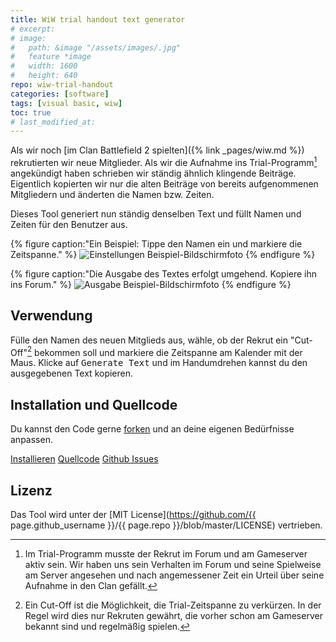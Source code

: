 ```yaml
---
title: WiW trial handout text generator
# excerpt: 
# image:
#   path: &image "/assets/images/.jpg"
#   feature *image
#   width: 1600
#   height: 640
repo: wiw-trial-handout
categories: [software]
tags: [visual basic, wiw]
toc: true
# last_modified_at: 
---
```


Als wir noch [im Clan Battlefield 2 spielten]({% link _pages/wiw.md %}) rekrutierten
wir neue Mitglieder. Als wir die Aufnahme ins Trial-Programm[^trial] angekündigt
haben schrieben wir ständig ähnlich klingende Beiträge. Eigentlich kopierten wir
nur die alten Beiträge von bereits aufgenommenen Mitgliedern und änderten die
Namen bzw. Zeiten.

[^trial]: Im Trial-Programm musste der Rekrut im Forum und am Gameserver aktiv sein. Wir haben uns sein Verhalten im Forum und seine Spielweise am Server angesehen und nach angemessener Zeit ein Urteil über seine Aufnahme in den Clan gefällt.

Dieses Tool generiert nun ständig denselben Text und füllt Namen und Zeiten für
den Benutzer aus.

{% figure caption:"Ein Beispiel: Tippe den Namen ein und markiere die Zeitspanne." %}
  ![Einstellungen Beispiel-Bildschirmfoto](/assets/images/wiw-trial-handout.jpg)
{% endfigure %}

{% figure caption:"Die Ausgabe des Textes erfolgt umgehend. Kopiere ihn ins Forum." %}
  ![Ausgabe Beispiel-Bildschirmfoto](/assets/images/wiw-trial-handout-2.jpg)
{% endfigure %}

## Verwendung

Fülle den Namen des neuen Mitglieds aus, wähle, ob der Rekrut ein "Cut-Off"[^cutoff]
bekommen soll und markiere die Zeitspanne am Kalender mit der Maus. Klicke auf
<kbd>Generate Text</kbd> und im Handumdrehen kannst du den ausgegebenen Text
kopieren.

[^cutoff]: Ein Cut-Off ist die Möglichkeit, die Trial-Zeitspanne zu verkürzen. In der Regel wird dies nur Rekruten gewährt, die vorher schon am Gameserver bekannt sind und regelmäßig spielen.

## Installation und Quellcode

Du kannst den Code gerne [forken](https://help.github.com/en/articles/fork-a-repo)
und an deine eigenen Bedürfnisse anpassen.

<p markdown="0">
  <a href="https://tools.dore.pw/WiW-Trial-Handout-Generator/setup.exe" class="btn"
  title="Führe das Setup-Programm aus und installiere das Tool in Windows">Installieren</a>
  <a href="{{ site.author.github }}/{{ page.repo }}"
  class="btn" title="Öffne das Repository auf Github">Quellcode</a>
  <a href="{{ site.author.github }}/{{ page.repo }}/issues"
  class="btn">Github Issues</a>
</p>

## Lizenz

Das Tool wird unter der
[MIT License](https://github.com/{{ page.github_username }}/{{ page.repo }}/blob/master/LICENSE)
vertrieben.
